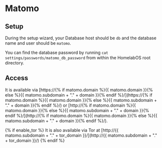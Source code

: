 # Matomo

## Setup

During the setup wizard, your Database host should be `db` and the database name and user should be `matomo`.

You can find the database password by running `cat settings/passwords/matomo_db_password` from within the HomelabOS root directory.

## Access

It is available via [https://{% if matomo.domain %}{{ matomo.domain }}{% else %}{{ matomo.subdomain + "." + domain }}{% endif %}/](https://{% if matomo.domain %}{{ matomo.domain }}{% else %}{{ matomo.subdomain + "." + domain }}{% endif %}/) or [http://{% if matomo.domain %}{{ matomo.domain }}{% else %}{{ matomo.subdomain + "." + domain }}{% endif %}/](http://{% if matomo.domain %}{{ matomo.domain }}{% else %}{{ matomo.subdomain + "." + domain }}{% endif %}/).

{% if enable_tor %}
It is also available via Tor at [http://{{ matomo.subdomain + "." + tor_domain }}/](http://{{ matomo.subdomain + "." + tor_domain }}/)
{% endif %}
